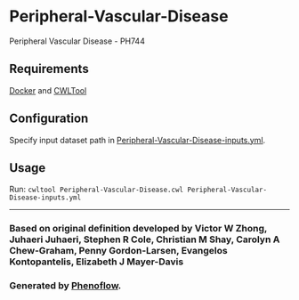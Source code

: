 # Peripheral-Vascular-Disease

Peripheral Vascular Disease - PH744

## Requirements

[Docker](https://docs.docker.com/install/) and [CWLTool](https://github.com/common-workflow-language/cwltool#install)

## Configuration

Specify input dataset path in [Peripheral-Vascular-Disease-inputs.yml](Peripheral-Vascular-Disease-inputs.yml).

## Usage

Run: `cwltool Peripheral-Vascular-Disease.cwl Peripheral-Vascular-Disease-inputs.yml`

***

### Based on original definition developed by Victor W Zhong, Juhaeri Juhaeri, Stephen R Cole, Christian M Shay, Carolyn A Chew-Graham, Penny Gordon-Larsen, Evangelos Kontopantelis, Elizabeth J Mayer-Davis
### Generated by [Phenoflow](https://kclhi.org/phenoflow).
